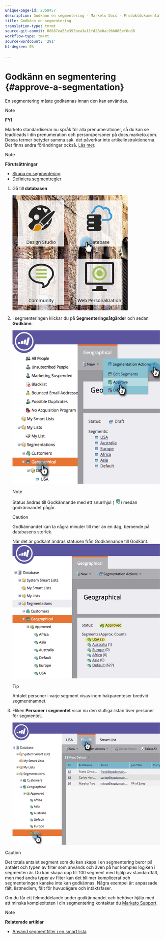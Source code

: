 ```yaml
---
unique-page-id: 2359457
description: Godkänn en segmentering - Marketo Docs - Produktdokumentation
title: Godkänn en segmentering
translation-type: tm+mt
source-git-commit: 00887ea53e395bea3a11fd28e0ac98b085ef6ed8
workflow-type: tm+mt
source-wordcount: '291'
ht-degree: 0%

---
```



# Godkänn en segmentering {#approve-a-segmentation}

En segmentering måste godkännas innan den kan användas.

>[!NOTE]
>
>**FYI**
>
>Marketo standardiserar nu språk för alla prenumerationer, så du kan se lead/leads i din prenumeration och person/personer på docs.marketo.com. Dessa termer betyder samma sak. det påverkar inte artikelinstruktionerna. Det finns andra förändringar också. [Läs mer](http://docs.marketo.com/display/DOCS/Updates+to+Marketo+Terminology).

>[!NOTE]
>
>**Förutsättningar**
>
>* [Skapa en segmentering](create-a-segmentation.md)
>* [Definiera segmentregler](define-segment-rules.md)

>



1. Gå till **databasen**.

   ![](assets/image2017-3-28-14-3a25-3a49.png)

1. I segmenteringen klickar du på **Segmenteringsåtgärder** och sedan **Godkänn**.

   ![](assets/image2017-3-28-14-3a46-3a22.png)

   >[!NOTE]
   >
   >Status ändras till Godkännande med ett snurrhjul ( ![](assets/image2014-9-15-15-3a31-3a43.png)) medan godkännandet pågår.

   >[!CAUTION]
   >
   >Godkännandet kan ta några minuter till mer än en dag, beroende på databasens storlek.

   När det är godkänt ändras statusen från Godkännande till Godkänt.
   ![](assets/image2017-3-28-14-3a46-3a44.png)

   >[!TIP]
   >
   >Antalet personer i varje segment visas inom hakparenteser bredvid segmentnamnet.

1. Fliken **Personer** i **segmentet** visar nu den slutliga listan över personer för segmentet.

   ![](assets/image2017-3-28-14-3a47-3a10.png)

>[!CAUTION]
>
>Det totala antalet segment som du kan skapa i en segmentering beror på antalet och typen av filter som används och även på hur komplex logiken i segmenten är. Du kan skapa upp till 100 segment med hjälp av standardfält, men med andra typer av filter kan det bli mer komplicerat och segmenteringen kanske inte kan godkännas. Några exempel är: anpassade fält, listmedlem, fält för huvudägare och intäktsfaser.
>
>Om du får ett felmeddelande under godkännandet och behöver hjälp med att minska komplexiteten i din segmentering kontaktar du [Marketo Support](http://docs.marketo.com/cdn-cgi/l/email-protection#93e0e6e3e3fce1e7d3fef2e1f8f6e7fcbdf0fcfe).

>[!NOTE]
>
>**Relaterade artiklar**
>
>* [Använd segmentfilter i en smart lista](use-segment-filters-in-a-smart-list.md)

>



